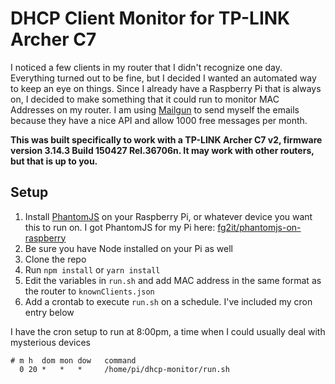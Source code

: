 # DHCP Client Monitor for TP-LINK Archer C7

I noticed a few clients in my router that I didn't recognize one day.
Everything turned out to be fine, but I decided I wanted an automated way to keep an eye on things.
Since I already have a Raspberry Pi that is always on, I decided to make something that it could run to monitor MAC Addresses on my router.
I am using [Mailgun](http://www.mailgun.com) to send myself the emails because they have a nice API and allow 1000 free messages per month.


**This was built specifically to work with a TP-LINK Archer C7 v2, firmware version 3.14.3 Build 150427 Rel.36706n. It may work with other routers, but that is up to you.**

## Setup

1. Install [PhantomJS](http://phantomjs.org) on your Raspberry Pi, or whatever device you want this to run on.
I got PhantomJS for my Pi here: [fg2it/phantomjs-on-raspberry](https://github.com/fg2it/phantomjs-on-raspberry)
2. Be sure you have Node installed on your Pi as well
3. Clone the repo
4. Run `npm install` or `yarn install`
5. Edit the variables in `run.sh` and add MAC address in the same format as the router to `knownClients.json`
6. Add a crontab to execute `run.sh` on a schedule. I've included my cron entry below


I have the cron setup to run at 8:00pm, a time when I could usually deal with mysterious devices

```
# m h  dom mon dow   command
  0 20 *   *   *     /home/pi/dhcp-monitor/run.sh
```